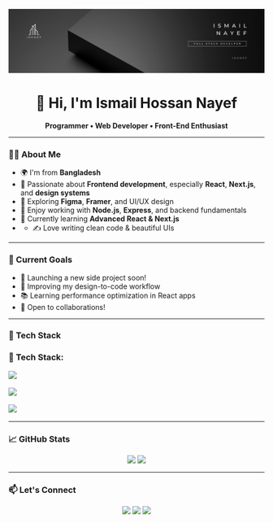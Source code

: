 <!-- Header Banner -->
<p align="center">
  <img src="banner.png" alt="Header Image" />
</p>

<h1 align="center">👋 Hi, I'm Ismail Hossan Nayef</h1>

<p align="center">
  <b>Programmer • Web Developer • Front-End Enthusiast</b>
</p>

---

### 👨‍💻 About Me

- 🌍 I'm from **Bangladesh**
- 🎯 Passionate about **Frontend development**, especially **React**, **Next.js**, and **design systems**
- 🎨 Exploring **Figma**, **Framer**, and UI/UX design
- 🔧 Enjoy working with **Node.js**, **Express**, and backend fundamentals
- 🌱 Currently learning **Advanced React & Next.js**
- - ✍️ Love writing clean code & beautiful UIs

---

### 🚀 Current Goals

- 🚀 Launching a new side project soon!
- 🎨 Improving my design-to-code workflow
- 📚 Learning performance optimization in React apps
- 🤝 Open to collaborations!

---

### 🧰 Tech Stack


<h3 align="left">🚀 Tech Stack:</h3>

<p align="left">
  <img src="https://skillicons.dev/icons?i=html,css,js,react,next,tailwind,nodejs,express" />
</p>
<p align="left">
  <img src="https://skillicons.dev/icons?i=mongodb,firebase,vite,npm,git,wordpress" />
</p>
<p align="left">
  <img src="https://skillicons.dev/icons?i=figma,photoshop,illustrator,aftereffects,premierepro,framer" />
</p>





---

### 📈 GitHub Stats

<p align="center">
  <img src="https://github-readme-stats.vercel.app/api?username=ishoef&show_icons=true&theme=radical&hide_border=true" width="48%" />
  <img src="https://github-readme-streak-stats.herokuapp.com/?user=abdullahalsuad&theme=radical&hide_border=true" width="48%" />
</p>

---


### 📫 Let's Connect

<p align="center">
  <a href="https://linkedin.com/in/mdismailhossannayef"><img src="https://img.shields.io/badge/LinkedIn-blue?logo=linkedin&style=for-the-badge"/></a>
  <a href="mailto:ismailhossennayeb@gmail.com"><img src="https://img.shields.io/badge/Email-red?logo=gmail&style=for-the-badge"/></a>
  <a href="https://ismailnayef.web.app"><img src="https://img.shields.io/badge/Portfolio-000?logo=vercel&style=for-the-badge"/></a>
</p>


</p>

